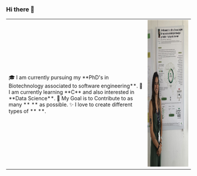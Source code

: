 ### Hi there 👋
<table>
  <tr>
    <td valign="center">
      🎓 I am currently pursuing my **PhD's in Biotechnology associated to software engineering**.
      🌱 I am currently learning **C** and also interested in **Data Science**.
      🎯 My Goal is to Contribute to as many **  ** as possible.
      ✨ I love to create different types of **  **.
<td >
      <img src="Assets/IMG_5508.jpg" height="400" width="700" alt="Carolina Vela Bastos"/>
    </td>
    
  </tr>
  </table>
